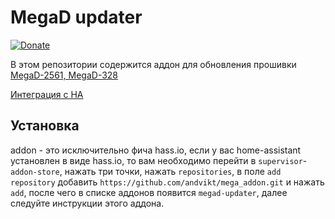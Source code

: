 # MegaD updater
[![Donate](https://img.shields.io/badge/donate-Yandex-red.svg)](https://yoomoney.ru/to/410013955329136)

В этом репозитории содержится аддон для обновления прошивки [MegaD-2561, MegaD-328](https://www.ab-log.ru/smart-house/ethernet/megad-2561)

[Интеграция с HA](https://github.com/andvikt/mega_hacs.git)
## Установка
addon - это исключительно фича hass.io, если у вас home-assistant установлен в виде hass.io, то
вам необходимо перейти в `supervisor`-`addon-store`, нажать три точки, нажать 
`repositories`, в поле `add repository` добавить `https://github.com/andvikt/mega_addon.git` и нажать `add`,
после чего в списке аддонов появится `megad-updater`, далее следуйте инструкции этого аддона.